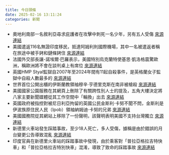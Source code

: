 ```yaml
---
title: 今日頭條
date: 2025-02-16 13:11:24
categories: 新聞            
---
```

- 奧地利南部一名敘利亞尋求庇護者在攻擊中刺死一名少年，另有五人受傷 [來源連結](https://www.japantimes.co.jp/news/2025/02/16/world/crime-legal/austria-syrian-stabbing/)
- 美國遣返116名無證印度移民，抵達阿姆利則國際機場，其中一名被遣返者稱在旅途中被手銬和鏈條銬住 [來源連結](https://www.thehindu.com/news/national/we-were-handcuffed-claims-deportee-who-arrived-in-second-batch-from-us/article69225715.ece)
- 法國外交部長讓-諾埃爾·巴羅表示，美國特別烏克蘭特使基思·凱洛格震驚歐洲，稱歐洲將不會在談判桌上有席位 [來源連結](https://www.japantimes.co.jp/news/2025/02/16/world/european-leaders-to-meeting-on-ukraine/)
- 英國HMP Styal監獄自2007年至2024年間有11起自殺事件，是英格蘭女子監獄中自殺人數最多的 [來源連結](https://www.theguardian.com/society/2025/feb/16/why-are-women-still-being-sent-to-prison-as-a-place-of-safety)
- 世界首位公開出櫃的伊斯蘭教領袖穆辛·亨德里克斯在南非被槍殺 [來源連結](https://www.theguardian.com/world/2025/feb/16/muhsin-hendricks-worlds-first-openly-gay-imam-shot-dead-in-south-africa)
- 美國國家公園服務在其網頁上刪除了有關跨性別人士的提及，五角大樓決定將八家主要新聞媒體從其工作空間中「輪換」出去 [來源連結](https://www.theguardian.com/us-news/2025/feb/16/trump-culture-democracy)
- 英國政府被指控對被尼日利亞拘留的英國公民金斯利·卡努不聞不問，金斯利是伊波族原住民人民（Ipob）領袖納姆迪·卡努的兄弟 [來源連結](https://www.theguardian.com/world/2025/feb/16/nnamdi-kanu-brother-kingsley-british-citizen-held-nigeria)
- 美國國務院從其網站上移除了一份聲明，該聲明表明美國不支持台灣獨立 [來源連結](https://www.japantimes.co.jp/news/2025/02/16/asia-pacific/politics/taiwan-us-independence-wording/)
- 新德里火車站發生踩踏事故，至少18人死亡，多人受傷，據稱是由於錯誤的月台變更公告導致混亂 [來源連結](https://www.thehindu.com/news/cities/Delhi/delhi-railway-station-stampede-no-one-was-listening-says-eyewitness-as-he-recounts-horror-of-stampede/article69225527.ece)
- 印度官員在新德里火車站的踩踏事故中發現，由於乘客對「普拉亞格拉吉特快車」和「普拉亞格拉吉特別快車」混淆，導致了致命的踩踏事故 [來源連結](https://www.thehindu.com/news/national/new-delhi-railway-station-stampede-passengers-got-confused-between-prayagraj-express-and-prayagraj-special-trains/article69226209.ece)



